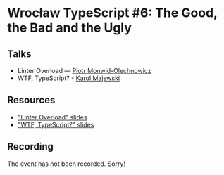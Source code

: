 # Wrocław TypeScript #6: The Good, the Bad and the Ugly

## Talks

- Linter Overload — [Piotr Monwid-Olechnowicz](https://twitter.com/hasparus)
- WTF, TypeScript? - [Karol Majewski](https://twitter.com/karoljmajewski)

## Resources

- ["Linter Overload" slides](https://linter-overload.now.sh/)
- ["WTF, TypeScript?" slides](https://paper.dropbox.com/doc/WTF-TypeScript--Af2KizPKFN4JrSf4FsHdEEFKAQ-fyxWXDfqYssUzsAzmGmZL)

## Recording

The event has not been recorded. Sorry!
